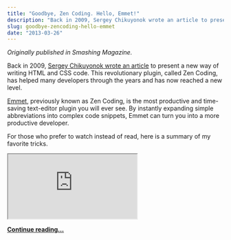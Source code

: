 ```yaml
---
title: "Goodbye, Zen Coding. Hello, Emmet!"
description: "Back in 2009, Sergey Chikuyonok wrote an article to present a new way of writing HTML and CSS code. This revolutionary plugin, called Zen Coding, has helped many developers through the years and has now reached a new level."
slug: goodbye-zencoding-hello-emmet
date: "2013-03-26"
---
```


_Originally published in Smashing Magazine._

Back in 2009, [Sergey Chikuyonok wrote an article](http://coding.smashingmagazine.com/2009/11/21/zen-coding-a-new-way-to-write-html-code/) to present a new way of writing HTML and CSS code. This revolutionary plugin, called Zen Coding, has helped many developers through the years and has now reached a new level.

[Emmet](http://emmet.io/), previously known as Zen Coding, is the most productive and time-saving text-editor plugin you will ever see. By instantly expanding simple abbreviations into complex code snippets, Emmet can turn you into a more productive developer.

For those who prefer to watch instead of read, here is a summary of my favorite tricks.

<div class="iframe-wrap">
  <iframe src="https://www.youtube.com/embed/sxW-V24MTXI">
  </iframe>
</div>

**[Continue reading…](http://coding.smashingmagazine.com/2013/03/26/goodbye-zen-coding-hello-emmet/)**
